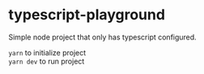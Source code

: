 # typescript-playground

Simple node project that only has typescript configured.

`yarn` to initialize project\
`yarn dev` to run project
